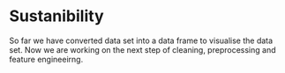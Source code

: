 
# Sustanibility

So far we have converted data set into a data frame to visualise the data set. Now we are working on the next step of cleaning, preprocessing and feature engineeirng.

